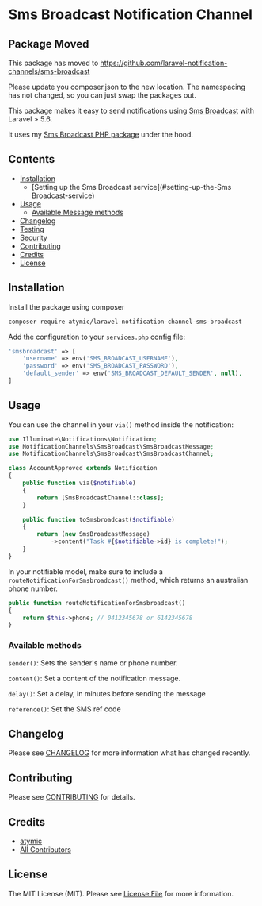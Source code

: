 # Sms Broadcast Notification Channel

## Package Moved
This package has moved to
https://github.com/laravel-notification-channels/sms-broadcast

Please update you composer.json to the new location.
The namespacing has not changed, so you can just swap the packages out.



This package makes it easy to send notifications using [Sms Broadcast](https://www.smsbroadcast.com.au/) with Laravel > 5.6.

It uses my [Sms Broadcast PHP package](https://github.com/atymic/sms-broadcast-php) under the hood.

## Contents

- [Installation](#installation)
	- [Setting up the Sms Broadcast service](#setting-up-the-Sms Broadcast-service)
- [Usage](#usage)
	- [Available Message methods](#available-message-methods)
- [Changelog](#changelog)
- [Testing](#testing)
- [Security](#security)
- [Contributing](#contributing)
- [Credits](#credits)
- [License](#license)


## Installation

Install the package using composer

```bash
composer require atymic/laravel-notification-channel-sms-broadcast
```


Add the configuration to your `services.php` config file:

```php
'smsbroadcast' => [
    'username' => env('SMS_BROADCAST_USERNAME'),
    'password' => env('SMS_BROADCAST_PASSWORD'),
    'default_sender' => env('SMS_BROADCAST_DEFAULT_SENDER', null),
]
```

## Usage

You can use the channel in your `via()` method inside the notification:

```php
use Illuminate\Notifications\Notification;
use NotificationChannels\SmsBroadcast\SmsBroadcastMessage;
use NotificationChannels\SmsBroadcast\SmsBroadcastChannel;

class AccountApproved extends Notification
{
    public function via($notifiable)
    {
        return [SmsBroadcastChannel::class];
    }

    public function toSmsbroadcast($notifiable)
    {
        return (new SmsBroadcastMessage)
            ->content("Task #{$notifiable->id} is complete!");
    }
}
```

In your notifiable model, make sure to include a `routeNotificationForSmsbroadcast()` method, which returns an australian phone number.

```php
public function routeNotificationForSmsbroadcast()
{
    return $this->phone; // 0412345678 or 6142345678
}
```

### Available methods

`sender()`: Sets the sender's name or phone number.

`content()`: Set a content of the notification message.

`delay()`: Set a delay, in minutes before sending the message

`reference()`: Set the SMS ref code

## Changelog

Please see [CHANGELOG](CHANGELOG.md) for more information what has changed recently.


## Contributing

Please see [CONTRIBUTING](CONTRIBUTING.md) for details.

## Credits

- [atymic](https://github.com/atymic)
- [All Contributors](../../contributors)

## License

The MIT License (MIT). Please see [License File](LICENSE.md) for more information.
